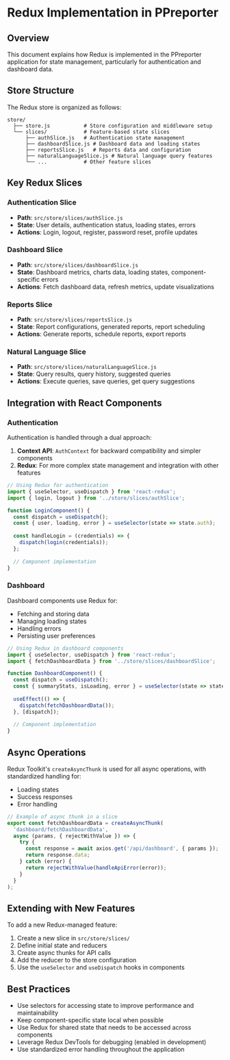 # Redux Implementation in PPreporter

## Overview

This document explains how Redux is implemented in the PPreporter application for state management, particularly for authentication and dashboard data.

## Store Structure

The Redux store is organized as follows:

```
store/
  ├── store.js           # Store configuration and middleware setup
  └── slices/            # Feature-based state slices
      ├── authSlice.js   # Authentication state management
      ├── dashboardSlice.js # Dashboard data and loading states
      ├── reportsSlice.js   # Reports data and configuration
      ├── naturalLanguageSlice.js # Natural language query features
      └── ...            # Other feature slices
```

## Key Redux Slices

### Authentication Slice
- **Path**: `src/store/slices/authSlice.js`
- **State**: User details, authentication status, loading states, errors
- **Actions**: Login, logout, register, password reset, profile updates

### Dashboard Slice
- **Path**: `src/store/slices/dashboardSlice.js`
- **State**: Dashboard metrics, charts data, loading states, component-specific errors
- **Actions**: Fetch dashboard data, refresh metrics, update visualizations

### Reports Slice
- **Path**: `src/store/slices/reportsSlice.js`
- **State**: Report configurations, generated reports, report scheduling
- **Actions**: Generate reports, schedule reports, export reports

### Natural Language Slice
- **Path**: `src/store/slices/naturalLanguageSlice.js`
- **State**: Query results, query history, suggested queries
- **Actions**: Execute queries, save queries, get query suggestions

## Integration with React Components

### Authentication
Authentication is handled through a dual approach:
1. **Context API**: `AuthContext` for backward compatibility and simpler components
2. **Redux**: For more complex state management and integration with other features

```jsx
// Using Redux for authentication
import { useSelector, useDispatch } from 'react-redux';
import { login, logout } from '../store/slices/authSlice';

function LoginComponent() {
  const dispatch = useDispatch();
  const { user, loading, error } = useSelector(state => state.auth);
  
  const handleLogin = (credentials) => {
    dispatch(login(credentials));
  };
  
  // Component implementation
}
```

### Dashboard
Dashboard components use Redux for:
- Fetching and storing data
- Managing loading states
- Handling errors
- Persisting user preferences

```jsx
// Using Redux in dashboard components
import { useSelector, useDispatch } from 'react-redux';
import { fetchDashboardData } from '../store/slices/dashboardSlice';

function DashboardComponent() {
  const dispatch = useDispatch();
  const { summaryStats, isLoading, error } = useSelector(state => state.dashboard);
  
  useEffect(() => {
    dispatch(fetchDashboardData());
  }, [dispatch]);
  
  // Component implementation
}
```

## Async Operations

Redux Toolkit's `createAsyncThunk` is used for all async operations, with standardized handling for:
- Loading states
- Success responses
- Error handling

```jsx
// Example of async thunk in a slice
export const fetchDashboardData = createAsyncThunk(
  'dashboard/fetchDashboardData',
  async (params, { rejectWithValue }) => {
    try {
      const response = await axios.get('/api/dashboard', { params });
      return response.data;
    } catch (error) {
      return rejectWithValue(handleApiError(error));
    }
  }
);
```

## Extending with New Features

To add a new Redux-managed feature:

1. Create a new slice in `src/store/slices/`
2. Define initial state and reducers
3. Create async thunks for API calls
4. Add the reducer to the store configuration
5. Use the `useSelector` and `useDispatch` hooks in components

## Best Practices

- Use selectors for accessing state to improve performance and maintainability
- Keep component-specific state local when possible
- Use Redux for shared state that needs to be accessed across components
- Leverage Redux DevTools for debugging (enabled in development)
- Use standardized error handling throughout the application
